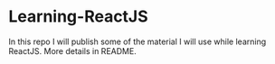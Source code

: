 # Learning-ReactJS
 In this repo I will publish some of the material I will use while learning ReactJS. More details in README.
